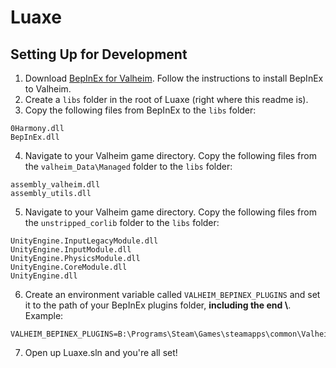 # Luaxe

## Setting Up for Development

1. Download [BepInEx for Valheim](https://valheim.thunderstore.io/package/denikson/BepInExPack_Valheim/). Follow the instructions to install BepInEx to Valheim.
2. Create a `libs` folder in the root of Luaxe (right where this readme is).
3. Copy the following files from BepInEx to the `libs` folder:
```
0Harmony.dll
BepInEx.dll
```
4. Navigate to your Valheim game directory. Copy the following files from the `valheim_Data\Managed` folder to the `libs` folder:
```
assembly_valheim.dll
assembly_utils.dll
```
5. Navigate to your Valheim game directory. Copy the following files from the `unstripped_corlib` folder to the `libs` folder:
```
UnityEngine.InputLegacyModule.dll
UnityEngine.InputModule.dll
UnityEngine.PhysicsModule.dll
UnityEngine.CoreModule.dll
UnityEngine.dll
```
6. Create an environment variable called `VALHEIM_BEPINEX_PLUGINS` and set it to the path of your BepInEx plugins folder, **including the end \\**. Example:
```
VALHEIM_BEPINEX_PLUGINS=B:\Programs\Steam\Games\steamapps\common\Valheim\BepInEx\plugins\
```
7. Open up Luaxe.sln and you're all set!